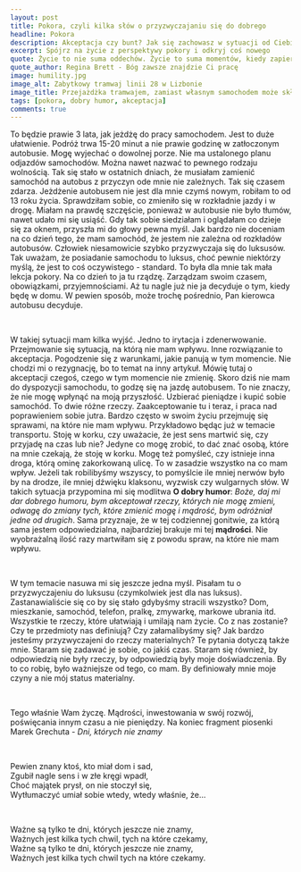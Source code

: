 ```yaml
---
layout: post
title: Pokora, czyli kilka słów o przyzwyczajaniu się do dobrego
headline: Pokora
description: Akceptacja czy bunt? Jak się zachowasz w sytuacji od Ciebie niezależnej? Kilka słów o tym, co ja zrobiłam i co ma z tym wszystkim wspólnego pokora?
excerpt: Spójrz na życie z perspektywy pokory i odkryj coś nowego
quote: Życie to nie suma oddechów. Życie to suma momentów, kiedy zapiera Ci dech w piersiach.
quote_author: Regina Brett - Bóg zawsze znajdzie Ci pracę
image: humility.jpg
image_alt: Zabytkowy tramwaj linii 28 w Lizbonie
image_title: Przejażdżka tramwajem, zamiast własnym samochodem może skłonić do refleksji
tags: [pokora, dobry humor, akceptacja]
comments: true
---
```


To będzie prawie 3 lata, jak jeżdżę do pracy samochodem. Jest to duże ułatwienie. Podróż trwa 15-20 minut a nie prawie godzinę w zatłoczonym autobusie. Mogę wyjechać o dowolnej porze. Nie ma ustalonego planu odjazdów samochodów. Można nawet nazwać to pewnego rodzaju wolnością. Tak się stało w ostatnich dniach, że musiałam zamienić samochód na autobus z przyczyn ode mnie nie zależnych. Tak się czasem zdarza. Jeżdżenie autobusem nie jest dla mnie czymś nowym, robiłam to od 13 roku życia. Sprawdziłam sobie, co zmieniło się w rozkładnie jazdy i w drogę. Miałam na prawdę szczęście, ponieważ w autobusie nie było tłumów, nawet udało mi się usiąść. Gdy tak sobie siedziałam i oglądałam co dzieje się za oknem, przyszła mi do głowy pewna myśl. Jak bardzo nie doceniam na co dzień tego, że mam samochód, że jestem nie zależna od rozkładów autobusów. Człowiek niesamowicie szybko przyzwyczaja się do luksusów. Tak uważam, że posiadanie samochodu to luksus, choć pewnie niektórzy myślą, że jest to coś oczywistego - standard. To była dla mnie tak mała lekcja pokory. Na co dzień to ja tu rządzę. Zarządzam swoim czasem, obowiązkami, przyjemnościami. Aż tu nagle już nie ja decyduje o tym, kiedy będę w domu. W pewien sposób, może trochę pośrednio, Pan kierowca autobusu decyduje.

<!--break-->
<br>

W takiej sytuacji mam kilka wyjść. Jedno to irytacja i zdenerwowanie. Przejmowanie się sytuacją, na którą nie mam wpływu. Inne rozwiązanie to akceptacja. Pogodzenie się z warunkami, jakie panują w tym momencie. Nie chodzi mi o rezygnację, bo to temat na inny artykuł. Mówię tutaj o akceptacji czegoś, czego w tym momencie nie zmienię. Skoro dziś nie mam do dyspozycji samochodu, to godzę się na jazdę autobusem. To nie znaczy, że nie mogę wpłynąć na moją przyszłość. Uzbierać pieniądze i kupić sobie samochód. To dwie różne rzeczy. Zaakceptowanie tu i teraz, i praca nad poprawieniem sobie jutra. Bardzo często w swoim życiu przejmuję się sprawami, na które nie mam wpływu. Przykładowo będąc już w temacie transportu. Stoję w korku, czy uważacie, że jest sens martwić się, czy przyjadę na czas lub nie? Jedyne co mogę zrobić, to dać znać osobą, które na mnie czekają, że stoję w korku. Mogę też pomyśleć, czy istnieje inna droga, którą ominę zakorkowaną ulicę. To w zasadzie wszystko na co mam wpływ. Jeżeli tak robilibyśmy wszyscy, to pomyślcie ile mniej nerwów było by na drodze, ile mniej dźwięku klaksonu, wyzwisk czy wulgarnych słów. W takich sytuacja przypomina mi się modlitwa **O dobry humor**: *Boże, daj mi dar dobrego humoru, bym akceptował rzeczy, których nie mogę zmieni, odwagę do zmiany tych, które zmienić mogę i mądrość, bym odróżniał jedne od drugich*. Sama przyznaje, że w tej codziennej gonitwie, za którą sama jestem odpowiedzialna, najbardziej brakuje mi tej **mądrości**. Nie wyobrażalną ilość razy martwiłam się z powodu spraw, na które nie mam wpływu.

<br>

W tym temacie nasuwa mi się jeszcze jedna myśl. Pisałam tu o przyzwyczajeniu do luksusu (czymkolwiek jest dla nas luksus). Zastanawialiście się co by się stało gdybyśmy stracili wszystko? Dom, mieszkanie, samochód, telefon, pralkę, zmywarkę, markowe ubrania itd. Wszystkie te rzeczy, które ułatwiają i umilają nam życie. Co z nas zostanie? Czy te przedmioty nas definiują? Czy załamalibyśmy się? Jak bardzo jesteśmy przyzwyczajeni do rzeczy materialnych? Te pytania dotyczą także mnie. Staram się zadawać je sobie, co jakiś czas. Staram się również, by odpowiedzią nie były rzeczy, by odpowiedzią były moje doświadczenia. By to co robię, było ważniejsze od tego, co mam. By definiowały mnie moje czyny a nie mój status materialny.

<br>

Tego właśnie Wam życzę. Mądrości, inwestowania w swój rozwój, poświęcania innym czasu a nie pieniędzy. Na koniec fragment piosenki Marek Grechuta - *Dni, których nie znamy*

<br>

Pewien znany ktoś, kto miał dom i sad,<br>
Zgubił nagle sens i w złe kręgi wpadł,<br>
Choć majątek prysł, on nie stoczył się,<br>
Wytłumaczyć umiał sobie wtedy, wtedy właśnie, że...

<br>

Ważne są tylko te dni, których jeszcze nie znamy,<br>
Ważnych jest kilka tych chwil, tych na które czekamy,<br>
Ważne są tylko te dni, których jeszcze nie znamy,<br>
Ważnych jest kilka tych chwil tych na które czekamy.
